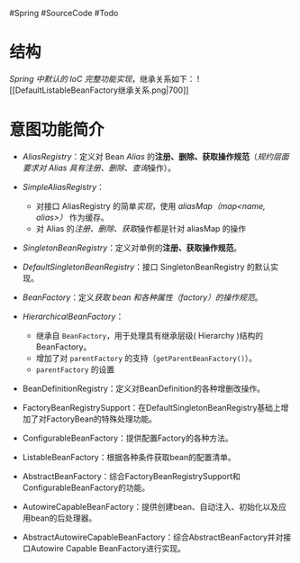 #Spring #SourceCode #Todo 

# 结构
*Spring 中默认的 IoC 完整功能实现*，继承关系如下：
![[DefaultListableBeanFactory继承关系.png|700]]


# 意图功能简介
-   *AliasRegistry*：定义对 Bean *Alias* 的**注册、删除、获取操作规范**（*规约层面要求对 Alias 具有注册、删除、查询*操作）。
-   *SimpleAliasRegistry*：
	- 对接口 AliasRegistry 的简单*实现*，使用 *aliasMap（map<name, alias>）* 作为缓存。
	- 对 Alias 的*注册、删除、获取*操作都是针对 aliasMap 的操作

-   *SingletonBeanRegistry*：定义对单例的**注册、获取操作规范**。
-   *DefaultSingletonBeanRegistry*：接口 SingletonBeanRegistry 的默认实现。

-   *BeanFactory*：定义*获取 bean 和各种属性（factory）的操作规范*。
-   *HierarchicalBeanFactory*：
	- 继承自 `BeanFactory`，用于处理具有继承层级( Hierarchy )结构的 BeanFactory。
	- 增加了对 `parentFactory` 的支持（`getParentBeanFactory()`）。
	- `parentFactory` 的设置
-   BeanDefinitionRegistry：定义对BeanDefinition的各种增删改操作。
-   FactoryBeanRegistrySupport：在DefaultSingletonBeanRegistry基础上增加了对FactoryBean的特殊处理功能。
-   ConfigurableBeanFactory：提供配置Factory的各种方法。
-   ListableBeanFactory：根据各种条件获取bean的配置清单。
-   AbstractBeanFactory：综合FactoryBeanRegistrySupport和ConfigurableBeanFactory的功能。
-   AutowireCapableBeanFactory：提供创建bean、自动注入、初始化以及应用bean的后处理器。
-   AbstractAutowireCapableBeanFactory：综合AbstractBeanFactory并对接口Autowire Capable BeanFactory进行实现。